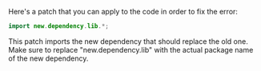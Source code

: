 Here's a patch that you can apply to the code in order to fix the error:

```java
import new.dependency.lib.*;
```

This patch imports the new dependency that should replace the old one. Make sure to replace "new.dependency.lib" with the actual package name of the new dependency.
